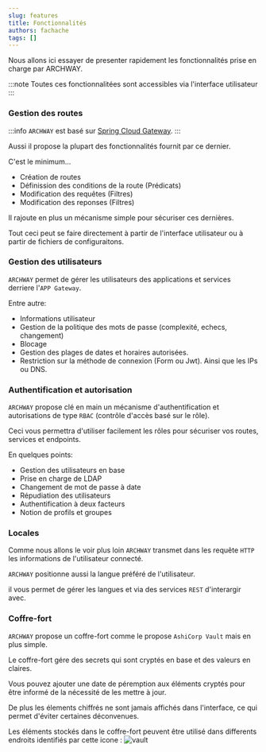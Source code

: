 ```yaml
---
slug: features
title: Fonctionnalités
authors: fachache
tags: []
---
```


Nous allons ici essayer de presenter rapidement les fonctionnalités prise en charge par ARCHWAY. 

:::note
Toutes ces fonctionnalitées sont accessibles via l'interface utilisateur
:::

### Gestion des routes

:::info
`ARCHWAY` est basé sur [Spring Cloud Gateway](https://spring.io/projects/spring-cloud-gateway/).
:::

Aussi il propose la plupart des fonctionnalités fournit par ce dernier.

C'est le minimum...

 - Création de routes
 - Définission des conditions de la route (Prédicats)
 - Modification des requêtes (Filtres)
 - Modification des reponses (Filtres)

Il rajoute en plus un mécanisme simple pour sécuriser ces dernières.

Tout ceci peut se faire directement à partir de l'interface utilisateur ou à partir de fichiers de configuraitons.

### Gestion des utilisateurs

`ARCHWAY` permet de gérer les utilisateurs des applications et services derriere l'`APP Gateway`.

Entre autre: 

 - Informations utilisateur
 - Gestion de la politique des mots de passe (complexité, echecs, changement)
 - Blocage
 - Gestion des plages de dates et horaires autorisées.
 - Restriction sur la méthode de connexion (Form ou Jwt). Ainsi que les IPs ou DNS. 

### Authentification et autorisation

`ARCHWAY` propose clé en main un mécanisme d'authentification et autorisations de type `RBAC` (contrôle d'accès basé sur le rôle).

Ceci vous permettra d'utiliser facilement les rôles pour sécuriser vos routes, services et endpoints.

En quelques points: 

 - Gestion des utilisateurs en base
 - Prise en charge de LDAP
 - Changement de mot de passe à date
 - Répudiation des utilisateurs
 - Authentification à deux facteurs
 - Notion de profils et groupes

### Locales

Comme nous allons le voir plus loin `ARCHWAY` transmet dans les requête `HTTP` les informations de l'utilisateur connecté.

`ARCHWAY` positionne aussi la langue préféré de l'utilisateur. 

il vous permet de gérer les langues et via des services `REST` d'interargir avec.

### Coffre-fort

`ARCHWAY` propose un coffre-fort comme le propose `AshiCorp Vault` mais en plus simple.

Le coffre-fort gére des secrets qui sont cryptés en base et des valeurs en claires.

Vous pouvez ajouter une date de péremption aux éléments cryptés pour être informé de la nécessité de les mettre à jour. 

De plus les élements chiffrés ne sont jamais affichés dans l'interface, ce qui permet d'éviter certaines déconvenues.

Les éléments stockés dans le coffre-fort peuvent être utilisé dans differents endroits identifiés par cette icone : ![vault](/img/vault.svg)



